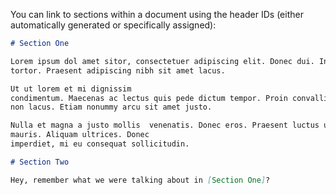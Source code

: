 You can link to sections within a document using the header IDs (either automatically generated or specifically assigned):

```markdown
# Section One

Lorem ipsum dol amet sitor, consectetuer adipiscing elit. Donec dui. Integer 
tortor. Praesent adipiscing nibh sit amet lacus. 

Ut ut lorem et mi dignissim 
condimentum. Maecenas ac lectus quis pede dictum tempor. Proin convallis pede 
non lacus. Etiam nonummy arcu sit amet justo. 

Nulla et magna a justo mollis  venenatis. Donec eros. Praesent luctus urna sed 
mauris. Aliquam ultrices. Donec 
imperdiet, mi eu consequat sollicitudin.

# Section Two

Hey, remember what we were talking about in [Section One]?
```
